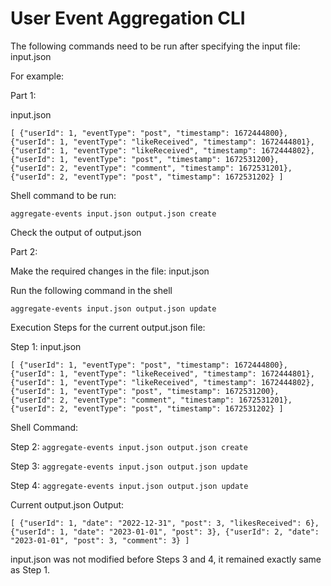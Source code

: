 <h1>User Event Aggregation CLI</h1>

The following commands need to be run after specifying the input file: input.json

For example:

Part 1:

input.json

`[
{"userId": 1, "eventType": "post", "timestamp": 1672444800},
{"userId": 1, "eventType": "likeReceived", "timestamp": 1672444801},
{"userId": 1, "eventType": "likeReceived", "timestamp": 1672444802},
{"userId": 1, "eventType": "post", "timestamp": 1672531200},
{"userId": 2, "eventType": "comment", "timestamp": 1672531201},
{"userId": 2, "eventType": "post", "timestamp": 1672531202}
]`

Shell command to be run:

`aggregate-events input.json output.json create`

Check the output of output.json

Part 2:

Make the required changes in the file: input.json

Run the following command in the shell

`aggregate-events input.json output.json update`

Execution Steps for the current output.json file:

Step 1: input.json

`[
{"userId": 1, "eventType": "post", "timestamp": 1672444800},
{"userId": 1, "eventType": "likeReceived", "timestamp": 1672444801},
{"userId": 1, "eventType": "likeReceived", "timestamp": 1672444802},
{"userId": 1, "eventType": "post", "timestamp": 1672531200},
{"userId": 2, "eventType": "comment", "timestamp": 1672531201},
{"userId": 2, "eventType": "post", "timestamp": 1672531202}
]`

Shell Command:

Step 2: `aggregate-events input.json output.json create`

Step 3: `aggregate-events input.json output.json update`

Step 4: `aggregate-events input.json output.json update`

Current output.json Output:

`[
{"userId": 1, "date": "2022-12-31", "post": 3, "likesReceived": 6},
{"userId": 1, "date": "2023-01-01", "post": 3},
{"userId": 2, "date": "2023-01-01", "post": 3, "comment": 3}
]`

input.json was not modified before Steps 3 and 4, it remained exactly same as Step 1.